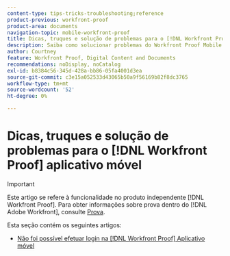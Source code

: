 ```yaml
---
content-type: tips-tricks-troubleshooting;reference
product-previous: workfront-proof
product-area: documents
navigation-topic: mobile-workfront-proof
title: Dicas, truques e solução de problemas para o [!DNL Workfront Proof] aplicativo móvel
description: Saiba como solucionar problemas do Workfront Proof Mobile.
author: Courtney
feature: Workfront Proof, Digital Content and Documents
recommendations: noDisplay, noCatalog
exl-id: b8384c56-345d-428a-bb86-05fa4001d3ea
source-git-commit: c3e15a052533d43065b50a9f56169b82f8dc3765
workflow-type: tm+mt
source-wordcount: '52'
ht-degree: 0%

---
```


# Dicas, truques e solução de problemas para o [!DNL Workfront Proof] aplicativo móvel

>[!IMPORTANT]
>
>Este artigo se refere à funcionalidade no produto independente [!DNL Workfront Proof]. Para obter informações sobre prova dentro do [!DNL Adobe Workfront], consulte [Prova](../../../review-and-approve-work/proofing/proofing.md).

Esta seção contém os seguintes artigos:

* [Não foi possível efetuar login na [!DNL Workfront Proof] Aplicativo móvel](../../../workfront-proof/wp-mobile/tips-tricks-and-troubleshooting/unable-to-log-in.md)

